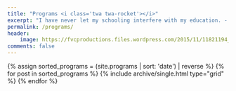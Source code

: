 ```yaml
---
title: "Programs <i class='twa twa-rocket'></i>"
excerpt: "I have never let my schooling interfere with my education. - Mark Twain"
permalink: /programs/
header:
    image: https://fvcproductions.files.wordpress.com/2015/11/11821194_439697182900579_299304949_n-1-e1457320708289.jpg
comments: false
---
```


<div class="grid__wrapper">
    {% assign sorted_programs = (site.programs | sort: 'date') | reverse %}
    {% for post in sorted_programs %}
        {% include archive/single.html type="grid" %}
    {% endfor %}
</div>